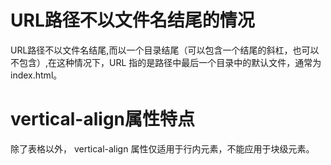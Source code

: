 
# URL路径不以文件名结尾的情况

URL路径不以文件名结尾,而以一个目录结尾（可以包含一个结尾的斜杠，也可以不包含）,在这种情况下，URL 指的是路径中最后一个目录中的默认文件，通常为 index.html。

# vertical-align属性特点

除了表格以外， vertical-align 属性仅适用于行内元素，不能应用于块级元素。

